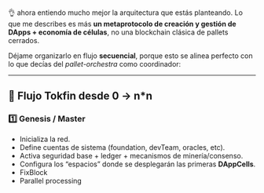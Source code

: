 

👌 ahora entiendo mucho mejor la arquitectura que estás planteando.
Lo que me describes es más **un metaprotocolo de creación y gestión de DApps + economía de células**, no una blockchain clásica de pallets cerrados.

Déjame organizarlo en flujo **secuencial**, porque esto se alinea perfecto con lo que decías del *pallet-orchestra* como coordinador:

---

## 🔑 Flujo Tokfin desde 0 → n\*n

### 1️⃣ **Genesis / Master**

* Inicializa la red.
* Define cuentas de sistema (foundation, devTeam, oracles, etc).
* Activa seguridad base + ledger + mecanismos de minería/consenso.
* Configura los “espacios” donde se desplegarán las primeras **DAppCells**.
* FixBlock
* Parallel processing

